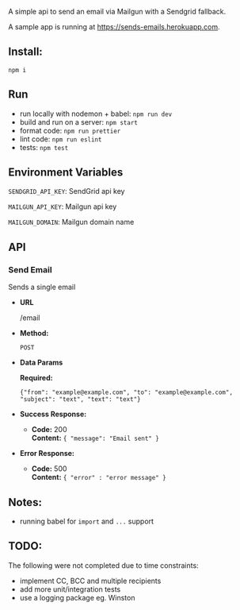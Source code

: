 A simple api to send an email via Mailgun with a Sendgrid fallback.

A sample app is running at https://sends-emails.herokuapp.com.

## Install:
`npm i`

## Run
- run locally with nodemon + babel: `npm run dev`
- build and run on a server: `npm start`
- format code: `npm run prettier`
- lint code: `npm run eslint`
- tests: `npm test`

## Environment Variables
`SENDGRID_API_KEY`: SendGrid api key

`MAILGUN_API_KEY`: Mailgun api key

`MAILGUN_DOMAIN`: Mailgun domain name

## API
### Send Email
  Sends a single email

* **URL**

  /email

* **Method:**

  `POST`
  
* **Data Params**

   **Required:**
 
   `{"from": "example@example.com", "to": "example@example.com", "subject": "text", "text": "text"}`

* **Success Response:**

  * **Code:** 200 <br />
    **Content:** `{ "message": "Email sent" }`
 
* **Error Response:**

  * **Code:** 500 <br />
    **Content:** `{ "error" : "error message" }`

## Notes:
- running babel for `import` and `...` support

## TODO:
The following were not completed due to time constraints:
- implement CC, BCC and multiple recipients
- add more unit/integration tests
- use a logging package eg. Winston
